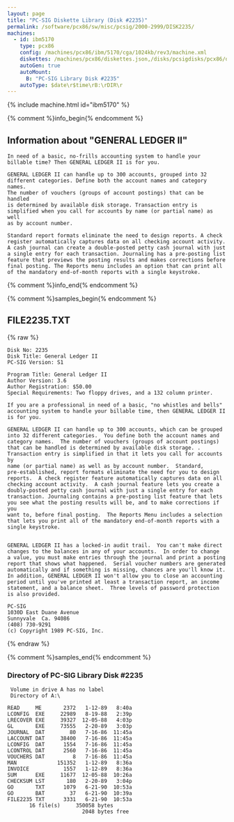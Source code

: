 ```yaml
---
layout: page
title: "PC-SIG Diskette Library (Disk #2235)"
permalink: /software/pcx86/sw/misc/pcsig/2000-2999/DISK2235/
machines:
  - id: ibm5170
    type: pcx86
    config: /machines/pcx86/ibm/5170/cga/1024kb/rev3/machine.xml
    diskettes: /machines/pcx86/diskettes.json,/disks/pcsigdisks/pcx86/diskettes.json
    autoGen: true
    autoMount:
      B: "PC-SIG Library Disk #2235"
    autoType: $date\r$time\rB:\rDIR\r
---
```


{% include machine.html id="ibm5170" %}

{% comment %}info_begin{% endcomment %}

## Information about "GENERAL LEDGER II"

    In need of a basic, no-frills accounting system to handle your
    billable time? Then GENERAL LEDGER II is for you.
    
    GENERAL LEDGER II can handle up to 300 accounts, grouped into 32
    different categories. Define both the account names and category names.
    The number of vouchers (groups of account postings) that can be handled
    is determined by available disk storage. Transaction entry is
    simplified when you call for accounts by name (or partial name) as well
    as by account number.
    
    Standard report formats eliminate the need to design reports. A check
    register automatically captures data on all checking account activity.
    A cash journal can create a double-posted petty cash journal with just
    a single entry for each transaction. Journaling has a pre-posting list
    feature that previews the posting results and makes corrections before
    final posting. The Reports menu includes an option that can print all
    of the mandatory end-of-month reports with a single keystroke.
{% comment %}info_end{% endcomment %}

{% comment %}samples_begin{% endcomment %}

## FILE2235.TXT

{% raw %}
```
Disk No: 2235                                                           
Disk Title: General Ledger II                                           
PC-SIG Version: S1                                                      
                                                                        
Program Title: General Ledger II                                        
Author Version: 3.6                                                     
Author Registration: $50.00                                             
Special Requirements: Two floppy drives, and a 132 column printer.      
                                                                        
If you are a professional in need of a basic, "no whistles and bells"   
accounting system to handle your billable time, then GENERAL LEDGER II  
is for you.                                                             
                                                                        
GENERAL LEDGER II can handle up to 300 accounts, which can be grouped   
into 32 different categories.  You define both the account names and    
category names.  The number of vouchers (groups of account postings)    
that can be handled is determined by available disk storage. .          
Transaction entry is simplified in that it lets you call for accounts by
name (or partial name) as well as by account number.  Standard,         
pre-established, report formats eliminate the need for you to design    
reports.  A check register feature automatically captures data on all   
checking account activity.  A cash journal feature lets you create a    
doubly-posted petty cash journal with just a single entry for each      
transaction. Journaling contains a pre-posting list feature that lets   
you see what the posting results will be, and to make corrections if you
want to, before final posting.  The Reports Menu includes a selection   
that lets you print all of the mandatory end-of-month reports with a    
single keystroke.                                                       
                                                                        
                                                                        
GENERAL LEDGER II has a locked-in audit trail.  You can't make direct   
changes to the balances in any of your accounts.  In order to change    
a value, you must make entries through the journal and print a posting  
report that shows what happened.  Serial voucher numbers are generated  
automatically and if something is missing, chances are you'll know it.  
In addition, GENERAL LEDGER II won't allow you to close an accounting   
period until you've printed at least a transaction report, an income    
statement, and a balance sheet.  Three levels of password protection    
is also provided.                                                       
                                                                        
PC-SIG                                                                  
1030D East Duane Avenue                                                 
Sunnyvale  Ca. 94086                                                    
(408) 730-9291                                                          
(c) Copyright 1989 PC-SIG, Inc.                                         
```
{% endraw %}

{% comment %}samples_end{% endcomment %}

### Directory of PC-SIG Library Disk #2235

     Volume in drive A has no label
     Directory of A:\

    READ     ME       2372   1-12-89   8:40a
    LCONFIG  EXE     22989   8-19-88   2:39p
    LRECOVER EXE     39327  12-05-88   4:03p
    GL       EXE     73555   2-20-89   3:03p
    JOURNAL  DAT        80   7-16-86  11:45a
    LACCOUNT DAT     38400   7-16-86  11:45a
    LCONFIG  DAT      1554   7-16-86  11:45a
    LCONTROL DAT      2560   7-16-86  11:45a
    VOUCHERS DAT         8   7-16-86  11:45a
    MAN             151352   1-12-89   8:36a
    INVOICE           1557   1-12-89   8:36a
    SUM      EXE     11677  12-05-88  10:26a
    CHECKSUM LST       180   2-20-89   3:04p
    GO       TXT      1079   6-21-90  10:53a
    GO       BAT        37   6-21-90  10:39a
    FILE2235 TXT      3331   6-21-90  10:53a
           16 file(s)     350058 bytes
                            2048 bytes free
